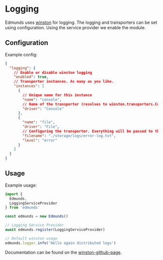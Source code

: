 # Logging

Edmunds uses [winston](https://github.com/winstonjs/winston) for
logging. The logging and transporters can be set using configuration.
Using the service provider we enable the module.


## Configuration

Example config:
```json
{
  "logging": {
    // Enable or disable winston logging
    "enabled": true,
    // Transporter instances. As many as you like.
    "instances": [
      {
        // Unique name for this instance
        "name": "console", 
        // Name of the transporter (resolves to winston.transporters.Console) 
        "driver": "Console"
      },
      {
        "name": "file",
        "driver": "File",
        // Configuring the transporter. Everything will be passed to the transporter on construction.
        "filename": "./storage/logs/error-log.txt",
        "level": "error"
      }
    ]
  }
}
```


## Usage

Example usage:
```typescript
import {
  Edmunds,
  LoggingServiceProvider
} from 'edmunds'

const edmunds = new Edmunds()

// Logging Service Provider
await edmunds.register(LoggingServiceProvider)

// Default winston usage
edmunds.logger.info('Hello again distributed logs')
```

Documentation can be found on the
[winston-github-page](https://github.com/winstonjs/winston#table-of-contents).
